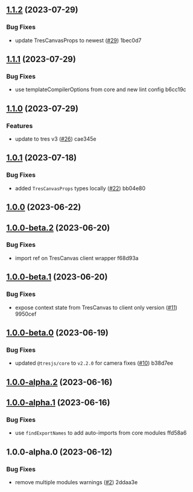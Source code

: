 

## [1.1.2](///compare/1.1.1...1.1.2) (2023-07-29)


### Bug Fixes

* update TresCanvasProps to newest ([#29](null//null/issues/29)) 1bec0d7

## [1.1.1](///compare/1.1.0...1.1.1) (2023-07-29)


### Bug Fixes

* use templateCompilerOptions from core and new lint config b6cc19c

## [1.1.0](///compare/1.0.1...1.1.0) (2023-07-29)


### Features

* update to tres v3 ([#26](null//null/issues/26)) cae345e

## [1.0.1](///compare/1.0.0...1.0.1) (2023-07-18)


### Bug Fixes

* added `TresCanvasProps` types locally ([#22](null//null/issues/22)) bb04e80

## [1.0.0](///compare/1.0.0-beta.2...1.0.0) (2023-06-22)

## [1.0.0-beta.2](///compare/1.0.0-beta.1...1.0.0-beta.2) (2023-06-20)


### Bug Fixes

* import ref on TresCanvas client wrapper f68d93a

## [1.0.0-beta.1](///compare/1.0.0-beta.0...1.0.0-beta.1) (2023-06-20)


### Bug Fixes

* expose context state from TresCanvas to client only version ([#11](null//null/issues/11)) 9950cef

## [1.0.0-beta.0](///compare/1.0.0-alpha.2...1.0.0-beta.0) (2023-06-19)


### Bug Fixes

* updated `@tresjs/core` to `v2.2.0` for camera fixes ([#10](null//null/issues/10)) b38d7ee

## [1.0.0-alpha.2](///compare/1.0.0-alpha.1...1.0.0-alpha.2) (2023-06-16)

## [1.0.0-alpha.1](///compare/1.0.0-alpha.0...1.0.0-alpha.1) (2023-06-16)


### Bug Fixes

* use `findExportNames` to add auto-imports from core modules ffd58a6

## 1.0.0-alpha.0 (2023-06-12)


### Bug Fixes

* remove multiple modules warnings ([#2](null//null/issues/2)) 2ddaa3e
